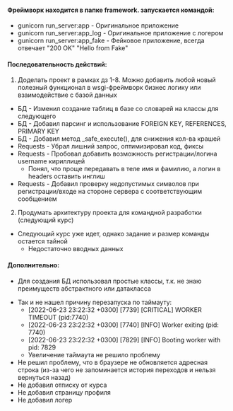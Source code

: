 #### Фреймворк находится в папке framework. запускается командой:
   + gunicorn run_server:app - Оригинальное приложение
   + gunicorn run_server:app_log - Оригинальное приложение с логером
   + gunicorn run_server:app_fake - Фейковое приложение, всегда отвечает "200 OK" "Hello from Fake"


#### Последовательность действий:
1. Доделать проект в рамках дз 1-8. Можно добавить любой новый полезный функционал в wsgi-фреймворк бизнес логику или взаимодействие с базой данных
  + БД - Изменил создание таблиц в базе со словарей на классы для следующего
  + БД - Добавил парсинг и использование FOREIGN KEY, REFERENCES, PRIMARY KEY
  + БД - Добавил метод _safe_execute(), для снижения кол-ва крашей
  + Requests - Убрал лишний запрос, оптимизировал код, фиксы
  + Requests - Пробовал добавить возможность регистрации/логина username кириллицей
    - Понял, что проще передавать в теле имя и фамилию, а логин в headers оставить инглиш
  + Requests - Добавил проверку недопустимых символов при регистрации/входе на стороне сервера с соответствующим сообщением
2. Продумать архитектуру проекта для командной разработки (следующий курс)
  + Следующий курс уже идет, однако задание и размер команды остается тайной
    + Недостаточно вводных данных


#### Дополнительно:
+ Для создания БД использовал простые классы, т.к. не знаю преимуществ абстрактного или датакласса

- Так и не нашел причину перезапуска по таймауту:
  + [2022-06-23 23:22:32 +0300] [7739] [CRITICAL] WORKER TIMEOUT (pid:7740)
  + [2022-06-23 23:22:32 +0300] [7740] [INFO] Worker exiting (pid: 7740)
  + [2022-06-23 23:22:32 +0300] [7829] [INFO] Booting worker with pid: 7829
  - Увеличение таймаута не решило проблему
- Не решил проблему, что в браузере не обновляется адресная строка (из-за чего не запоминается история переходов и нельзя вернуться назад)
- Не добавил отписку от курса
- Не добавил страницу профиля
- Не добавил логер






